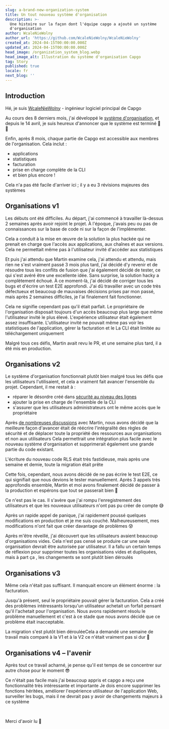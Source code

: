 ```yaml
---
slug: a-brand-new-organization-system
title: Un tout nouveau système d'organisation
description: >-
  Une histoire sur la façon dont l'équipe capgo a ajouté un système
  d'organisation
author: WcaleNieWolny
author_url: 'https://github.com/WcaleNieWolny/WcaleNieWolny'
created_at: 2024-04-15T00:00:00.000Z
updated_at: 2024-04-15T00:00:00.000Z
head_image: /organization_system_blog.webp
head_image_alt: Illustration du système d'organisation Capgo
tag: Story
published: true
locale: fr
next_blog: ''
---
```


## Introduction

Hé, je suis [WcaleNieWolny](https://githubcom/WcaleNieWolny/WcaleNieWolny) - ingénieur logiciel principal de Capgo

Au cours des 8 derniers mois, j'ai développé le [système d'organisation](/docs/webapp/organization-system/), et depuis le 14 avril, je suis heureux d'annoncer que le système est terminé 🎉 🎊

Enfin, après 8 mois, chaque partie de Capgo est accessible aux membres de l'organisation. Cela inclut :
 - applications
 - statistiques
 - facturation
 - prise en charge complète de la CLI
 - et bien plus encore !

Cela n'a pas été facile d'arriver ici ; il y a eu 3 révisions majeures des systèmes

## Organisations v1

Les débuts ont été difficiles. Au départ, j'ai commencé à travailler là-dessus 2 semaines après avoir rejoint le projet. 
À l'époque, j'avais peu ou pas de connaissances sur la base de code ni sur la façon de l'implémenter.

Cela a conduit à la mise en œuvre de la solution la plus hackée qui ne prenait en charge que l'accès aux applications, aux chaînes et aux versions.
Cela ne permettait même pas à l'utilisateur invité d'accéder aux statistiques

Et puis j'ai attendu que Martin examine cela, j'ai attendu et attendu, mais rien ne s'est vraiment passé 3 mois plus tard, j'ai décidé d'y revenir et de résoudre tous les conflits de fusion que j'ai également décidé de tester, ce qui s'est avéré être une excellente idée.
Sans surprise, la solution hacky a complètement échoué. À ce moment-là, j'ai décidé de corriger tous les bugs et d'écrire un test E2E approfondi.
J'ai dû travailler avec un code très défectueux et beaucoup de mauvaises décisions prises par mon passé, mais après 2 semaines difficiles, je l'ai finalement fait fonctionner.

Cela ne signifie cependant pas qu'il était parfait. Le propriétaire de l'organisation disposait toujours d'un accès beaucoup plus large que même l'utilisateur invité le plus élevé. L'expérience utilisateur était également assez insuffisante. L'utilisateur invité ne pouvait même pas voir les statistiques de l'application, gérer la facturation et le La CLI était limitée au téléchargement uniquement 

Malgré tous ces défis, Martin avait revu le PR, et une semaine plus tard, il a été mis en production. 

## Organisations v2

Le système d'organisation fonctionnait plutôt bien malgré tous les défis que les utilisateurs l'utilisaient, et cela a vraiment fait avancer l'ensemble du projet. Cependant, il me restait à :
 - réparer le désordre créé dans [sécurité au niveau des lignes](https://supabasecom/docs/guides/auth/row-level-security)
 - ajouter la prise en charge de l'ensemble de la CLI
 - s'assurer que les utilisateurs administrateurs ont le même accès que le propriétaire

Après [de nombreuses discussions](https://githubcom/Cap-go/capgo/issues/564) avec Martin, nous avons décidé que la meilleure façon d'avancer était de réécrire l'intégralité des règles de sécurité et de déplacer toute la propriété des ressources aux organisations et non aux utilisateurs
Cela permettrait une intégration plus facile avec le nouveau système d'organisation et supprimerait également une grande partie du code existant.

L'écriture du nouveau code RLS était très fastidieuse, mais après une semaine et demie, toute la migration était prête

Cette fois, cependant, nous avons décidé de ne pas écrire le test E2E, ce qui signifiait que nous devions le tester manuellement. Après 3 appels très approfondis ensemble, Martin et moi avons finalement décidé de passer à la production et espérons que tout se passerait bien 🙏

Ce n'est pas le cas. Il s'avère que j'ai rompu l'enregistrement des utilisateurs et que les nouveaux utilisateurs n'ont pas pu créer de compte 😅

Après un rapide appel de panique, j'ai rapidement poussé quelques modifications en production et je me suis couché. Malheureusement, mes modifications n'ont fait que créer davantage de problèmes 😰

Après m'être réveillé, j'ai découvert que les utilisateurs avaient beaucoup d'organisations vides. Cela n'est pas censé se produire car une seule organisation devrait être autorisée par utilisateur. Il a fallu un certain temps de réflexion pour supprimer toutes les organisations vides et dupliquées, mais à part ça , les changements se sont plutôt bien déroulés

## Organisations v3

Même cela n'était pas suffisant. Il manquait encore un élément énorme : la facturation.

Jusqu'à présent, seul le propriétaire pouvait gérer la facturation. Cela a créé des problèmes intéressants lorsqu'un utilisateur achetait un forfait pensant qu'il l'achetait pour l'organisation. 
Nous avons rapidement résolu le problème manuellement et c'est à ce stade que nous avons décidé que ce problème était inacceptable.

La migration s'est plutôt bien dérouléeCela a demandé une semaine de travail mais comparé à la V1 et à la V2 ce n'était vraiment pas si dur 🚀

## Organisations v4 – l'avenir

Après tout ce travail acharné, je pense qu'il est temps de se concentrer sur autre chose pour le moment 😎

Ce n'était pas facile mais j'ai beaucoup appris et capgo a reçu une fonctionnalité très intéressante et importante
Je dois encore supprimer les fonctions héritées, améliorer l'expérience utilisateur de l'application Web, surveiller les bugs, 
mais il ne devrait pas y avoir de changements majeurs à ce système


<br>

Merci d'avoir lu 🚀
